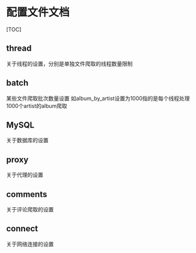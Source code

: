 # 配置文件文档
[TOC]
## thread
关于线程的设置，分别是单独文件爬取的线程数量限制
## batch
某些文件爬取批次数量设置
如album_by_artist设置为1000指的是每个线程处理1000个artist的album爬取
## MySQL
关于数据库的设置
## proxy
关于代理的设置
## comments
关于评论爬取的设置
## connect
关于网络连接的设置
